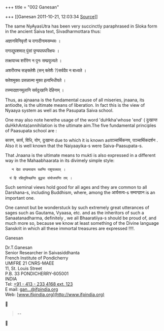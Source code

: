 +++
title = "002 Ganesan"

+++
[[Ganesan	2011-10-21, 12:03:34 [Source](https://groups.google.com/g/bvparishat/c/fjC5sy5mnAQ)]]



The same NyAyasUtra has been very succinctly paraphrased in Sloka form in the ancient Saiva text, Sivadharmottara thus:



अज्ञानविनिवृत्तौ च रागादीनामसम्भवः ।

रागाद्युपशमात् पुंसां पुण्यपापपरिक्षयः ।

तत्क्षयाच्च शरीरेण न पुनः सम्प्रयुज्यते ।

अशरीरश्च सङ्क्लेशैः (सन् क्लेशैः ?)सर्वदैव न बाध्यते ।

क्लेशमुक्तः प्रसन्नात्मा मुक्त इत्यभिधीयते ।

तस्मादज्ञानमूलानि सर्वदुःखानि देहिनाम् ।



Thus, as ajnaana is the fundamental cause of all miseries, jnaana, its antiodte, is the ultimate means of liberation. In fact this is the view of Nyaaya system as well as the Pasupata Saiva school.

One may also note herethe usage of the word 'duHkha'whose 'end' ( दुःखान्त duHkhAnta)annihilation is the ultimate aim.The five fundamental principles of Paasupata school are :

कारण, कार्य, विधि, योग, दुःखान्त due to which it is known asपाञ्चार्थिकनय, पाञ्चार्थिकदर्शन . Also it is well known that the Naiyaayika-s were Saiva-Paasupata-s.



That Jnaana is the ultimate means to mukti is also expressed in a different way in the Mahaabhaarata in its divimely simple style:



       न देवा दण्डमादाय रक्षन्ति पशुपालवत् ।

      यं हि रक्षितुमिच्छन्ति बुद्ध्या संयोजयन्ति तम् ।



Such seminal views hold good for all ages and they are common to all Darshana-s, including Buddhism, where, among the आर्यसत्य-s सम्यग्ज्ञान is an important one.



One cannot but be wonderstuck by such extremely great utterances of sages such as Gautama, Vyaasa, etc. and as the inheritors of such a Sanaatanadharma, definitely , we all Bhaaratiiya-s should be proud of, and much more so, because we know at least something of the Divine language Sanskrit in which all these immortal treasures are expressed !!!!.



Ganesan





Dr.T.Ganesan  
Senior Researcher in Saivasiddhanta  
French Institute of Pondicherry  
UMIFRE 21 CNRS-MAEE  
11, St. Louis Street  
P.B. 33 PONDICHERRY-605001  
INDIA  
Tel: [+91 - 413 - 233 4168 ext. 123](tel:+91%20413%20233%204168)  
E mail: [gan...@ifpindia.org]()  
Web: [www.ifpindia.org](http://www.ifpindia.org)



> --  




